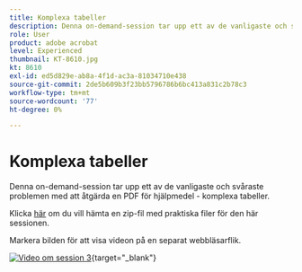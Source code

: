 ```yaml
---
title: Komplexa tabeller
description: Denna on-demand-session tar upp ett av de vanligaste och svåraste problemen med att åtgärda en PDF för hjälpmedel - komplexa tabeller
role: User
product: adobe acrobat
level: Experienced
thumbnail: KT-8610.jpg
kt: 8610
exl-id: ed5d829e-ab8a-4f1d-ac3a-81034710e438
source-git-commit: 2de5b609b3f23bb5796786b6bc413a831c2b78c3
workflow-type: tm+mt
source-wordcount: '77'
ht-degree: 0%

---
```


# Komplexa tabeller

Denna on-demand-session tar upp ett av de vanligaste och svåraste problemen med att åtgärda en PDF för hjälpmedel - komplexa tabeller.

Klicka [här](../assets/accessibilitysession3.zip) om du vill hämta en zip-fil med praktiska filer för den här sessionen.

Markera bilden för att visa videon på en separat webbläsarflik.

[![Video om session 3](../assets/Accessibilitysession3_YT.png)](https://youtu.be/kcM_jyHGd6Y){target=&quot;_blank&quot;}
